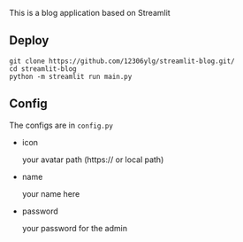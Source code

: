 This is a blog application based on Streamlit 
## Deploy
```shell
git clone https://github.com/12306ylg/streamlit-blog.git/
cd streamlit-blog
python -m streamlit run main.py
```
## Config
The configs are in `config.py`

* icon
  
  your avatar path (https:// or local path)
* name

  your name here
* password

  your password for the admin
